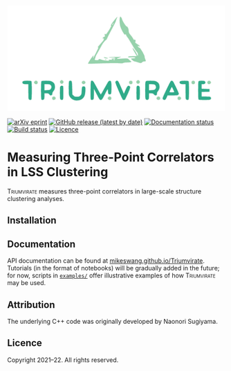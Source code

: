 ![Triumvirate](https://github.com/MikeSWang/Triumvirate/raw/main/docs/source/_static/Triumvirate.png)

[![arXiv eprint](
https://img.shields.io/badge/arXiv-yymm.nnnnn-important
)](https://arxiv.org/abs/yymm.nnnnn)
[![GitHub release (latest by date)](
https://img.shields.io/github/v/release/MikeSWang/Triumvirate?label=release
)](https://github.com/MikeSWang/Triumvirate/releases/latest)
[![Documentation status](
https://readthedocs.org/projects/triumvirate/badge/?version=latest
)](https://triumvirate.readthedocs.io/en/latest)
[![Build status](
https://travis-ci.com/MikeSWang/Triumvirate.svg?branch=main
)](https://travis-ci.com/MikeSWang/Triumvirate)
[![Licence](
https://img.shields.io/badge/licence-GPLv3-informational
)](https://github.com/mikeswang/Triumvirate/tree/main/LICENCE)


# Measuring Three-Point Correlators in LSS Clustering

<span style="font-variant: small-caps">Triumvirate</span> measures
three-point correlators in large-scale structure clustering analyses.

## Installation


## Documentation

API documentation can be found at [mikeswang.github.io/Triumvirate](
https://mikeswang.github.io/Triumvirate).  Tutorials (in the format of
notebooks) will be gradually added in the future; for now, scripts in
[``examples/``](
https://github.com/MikeSWang/Triumvirate/tree/main/examples) offer
illustrative examples of how
<span style="font-variant: small-caps">Triumvirate</span> may be used.


## Attribution

The underlying C++ code was originally developed by Naonori Sugiyama.


## Licence

Copyright 2021–22. All rights reserved.
